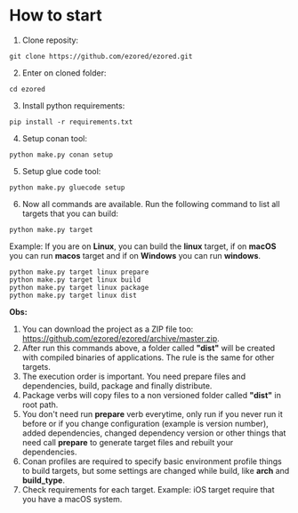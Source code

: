 # How to start

1. Clone reposity:

```
git clone https://github.com/ezored/ezored.git
```

2. Enter on cloned folder:

```
cd ezored
```

3. Install python requirements:

```
pip install -r requirements.txt
```

4. Setup conan tool:

```
python make.py conan setup
```

5. Setup glue code tool:

```
python make.py gluecode setup
```

6. Now all commands are available. Run the following command to list all targets that you can build:

```
python make.py target
```

Example: If you are on **Linux**, you can build the **linux** target, if on **macOS** you can run **macos** target and if on **Windows** you can run **windows**.

```
python make.py target linux prepare  
python make.py target linux build  
python make.py target linux package  
python make.py target linux dist  
```

**Obs:**

1. You can download the project as a ZIP file too: https://github.com/ezored/ezored/archive/master.zip.
2. After run this commands above, a folder called **"dist"** will be created with compiled binaries of applications. The rule is the same for other targets.
3. The execution order is important. You need prepare files and dependencies, build, package and finally distribute.
4. Package verbs will copy files to a non versioned folder called **"dist"** in root path.
5. You don't need run **prepare** verb everytime, only run if you never run it before or if you change configuration (example is version number), added dependencies, changed dependency version or other things that need call **prepare** to generate target files and rebuilt your dependencies.
6. Conan profiles are required to specify basic environment profile things to build targets, but some settings are changed while build, like **arch** and **build_type**.
7. Check requirements for each target. Example: iOS target require that you have a macOS system.

